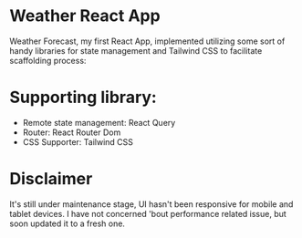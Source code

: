 # Weather React App
Weather Forecast, my first React App, implemented utilizing some sort of handy libraries for state management and Tailwind CSS to facilitate scaffolding process:
# Supporting library:
  - Remote state management: React Query
  - Router: React Router Dom
  - CSS Supporter: Tailwind CSS
# Disclaimer
It's still under maintenance stage, UI hasn't been responsive for mobile and tablet devices. I have not concerned 'bout performance related issue, but soon updated it to a fresh one.
